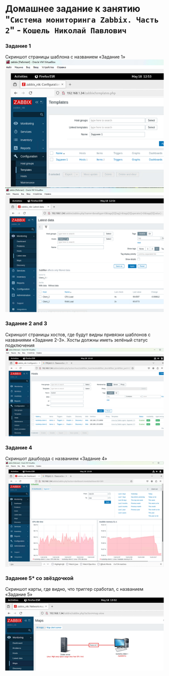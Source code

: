 # Домашнее задание к занятию "`Система мониторинга Zabbix. Часть 2`" - `Кошель Николай Павлович`

### Задание 1

Cкриншот страницы шаблона с названием «Задание 1»
![alt text](image.png)
![alt text](image-1.png)


### Задание 2 and 3
Cкриншот страницы хостов, где будут видны привязки шаблонов с названиями «Задание 2-3». Хосты должны иметь зелёный статус подключения
![alt text](image-2.png)

### Задание 4
Cкриншот дашборда с названием «Задание 4»
![alt text](image-3.png)


### Задание 5* со звёздочкой
Скриншот карты, где видно, что триггер сработал, с названием «Задание 5»
![alt text](image-4.png)